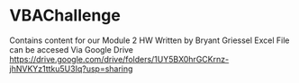 # VBAChallenge
Contains content for our Module 2 HW
Written by Bryant Griessel
Excel File can be accesed Via Google Drive
https://drive.google.com/drive/folders/1UY5BX0hrGCKrnz-jhNVKYz1ttku5U3Iq?usp=sharing
